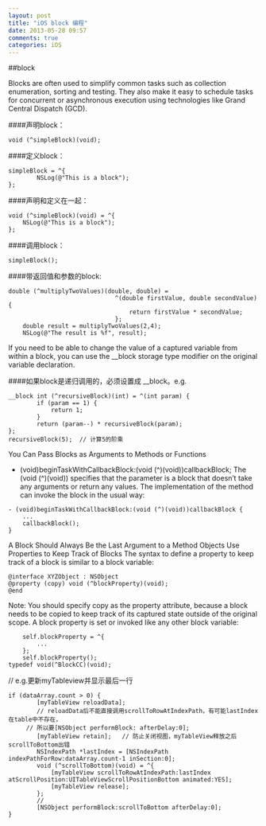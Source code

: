 ```yaml
---
layout: post
title: "iOS block 编程"
date: 2013-05-28 09:57
comments: true
categories: iOS
---
```


##block
Blocks are often used to simplify common tasks such as collection enumeration, sorting and testing. They also make it easy to schedule tasks for concurrent or asynchronous execution using technologies like Grand Central Dispatch (GCD).
<!-- more -->
####声明block：

```
void (^simpleBlock)(void);
```



####定义block：

```
simpleBlock = ^{
        NSLog(@"This is a block");
};
```  

####声明和定义在一起：    


```
void (^simpleBlock)(void) = ^{
    NSLog(@"This is a block");
};
```

####调用block：  


```
simpleBlock();
```  


####带返回值和参数的block:

```
double (^multiplyTwoValues)(double, double) =
                              ^(double firstValue, double secondValue) {
                                  return firstValue * secondValue;
                              };
    double result = multiplyTwoValues(2,4);
    NSLog(@"The result is %f", result);
```  


    
If you need to be able to change the value of a captured variable from within a block, you can use the __block storage type modifier on the original variable declaration.

  

####如果block是递归调用的，必须设置成 __block。e.g.

```
__block int (^recursiveBlock)(int) = ^(int param) {
		if (param == 1) {
			return 1;
		}
		return (param--) * recursiveBlock(param);
};  
recursiveBlock(5);	// 计算5的阶乘
```  


You Can Pass Blocks as Arguments to Methods or Functions
- (void)beginTaskWithCallbackBlock:(void (^)(void))callbackBlock;
The (void (^)(void)) specifies that the parameter is a block that doesn’t take any arguments or return any values. The implementation of the method can invoke the block in the usual way:  


```
- (void)beginTaskWithCallbackBlock:(void (^)(void))callbackBlock {
    ...
    callbackBlock();
}
```  



A Block Should Always Be the Last Argument to a Method
Objects Use Properties to Keep Track of Blocks
The syntax to define a property to keep track of a block is similar to a block variable:  


```
@interface XYZObject : NSObject
@property (copy) void (^blockProperty)(void);
@end
```    


Note: You should specify copy as the property attribute, because a block needs to be copied to keep track of its captured state outside of the original scope.
A block property is set or invoked like any other block variable:  


```
    self.blockProperty = ^{
        ...
    };
    self.blockProperty();
typedef void(^BlockCC)(void);
```  


// e.g.更新myTableview并显示最后一行  


```
if (dataArray.count > 0) {
		[myTableView reloadData];	
		// reloadData后不能直接调用scrollToRowAtIndexPath，有可能lastIndex在table中不存在，
	 // 所以要[NSObject performBlock: afterDelay:0];
		[myTableView retain];	// 防止关闭视图，myTableView释放之后scrollToBottom出错
		NSIndexPath *lastIndex = [NSIndexPath indexPathForRow:dataArray.count-1 inSection:0];
		void (^scrollToBottom)(void) = ^{
			[myTableView scrollToRowAtIndexPath:lastIndex atScrollPosition:UITableViewScrollPositionBottom animated:YES];
			[myTableView release];
		};
		//
		[NSObject performBlock:scrollToBottom afterDelay:0];
}
```
